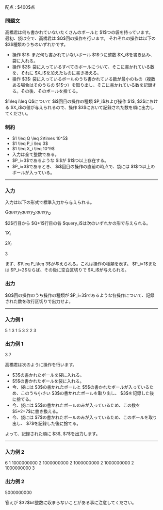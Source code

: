 
<div>

<span>

<span>

<p>
配点 : $400$点
</p>

<div>

<section>

### **問題文**

<p>
高橋君は何も書かれていないたくさんのボールと $1$つの袋を持っています。
最初、袋は空で、高橋君は $Q$回の操作を行います。
それぞれの操作は以下の $3$種類のうちのいずれかです。
</p>

<ul>

<li>
操作 $1$: まだ何も書かれていないボール $1$つに整数 $X_i$を書き込み、袋に入れる。
</li>

<li>
操作 $2$: 袋に入っているすべてのボールについて、そこに書かれている数を、それに $X_i$を加えたものに書き換える。
</li>

<li>
操作 $3$: 袋に入っているボールのうち書かれている数が最小のもの（複数ある場合はそのうちの $1$つ）を取り出し、そこに書かれている数を記録する。その後、そのボールを捨てる。
</li>

</ul>

<p>
$1\leq i\leq Q$について $i$回目の操作の種類 $P_i$および操作 $1$, $2$における $X_i$の値が与えられるので、操作 $3$において記録された数を順に出力してください。
</p>

</section>

</div>

<div>

<section>

### **制約**

<ul>

<li>
$1 \leq Q \leq 2\times 10^5$
</li>

<li>
$1 \leq P_i \leq 3$
</li>

<li>
$1 \leq X_i \leq 10^9$
</li>

<li>
入力は全て整数である。
</li>

<li>
$P_i=3$であるような $i$が $1$つ以上存在する。
</li>

<li>
$P_i=3$であるとき、 $i$回目の操作の直前の時点で、袋には $1$つ以上のボールが入っている。
</li>

</ul>

</section>

</div>

---

<div>

<div>

<section>

### **入力**

<p>
入力は以下の形式で標準入力から与えられる。
</p>

<div>

$Q$$query_1$$query_2$$:$$query_Q$
</div>

<p>
$2$行目から $Q+1$行目の各 $query_i$は次のいずれかの形で与えられる。
</p>

<div>

$1$$X_i$
</div>

<div>

$2$$X_i$
</div>

<div>

$3$
</div>

<p>
まず、$1\leq P_i\leq 3$が与えられる。これは操作の種類を表す。 
$P_i=1$または $P_i=2$ならば、その後に空白区切りで $X_i$が与えられる。
</p>

</section>

</div>

<div>

<section>

### **出力**

<p>
$Q$回の操作のうち操作の種類が $P_i=3$であるような各操作について、記録された数を改行区切りで出力せよ。
</p>

</section>

</div>

</div>

---

<div>

<section>

### **入力例 1**

<div>

5
1 3
1 5
3
2 2
3

</div>

</section>

</div>

<div>

<section>

### **出力例 1**

<div>

3
7

</div>

<p>
高橋君は次のように操作を行います。
</p>

<ul>

<li>
$3$の書かれたボールを袋に入れる。
</li>

<li>
$5$の書かれたボールを袋に入れる。
</li>

<li>
今、袋には $3$の書かれたボールと $5$の書かれたボールが入っているため、このうち小さい $3$の書かれたボールを取り出し、 $3$を記録した後に捨てる。
</li>

<li>
今、袋には $5$の書かれたボールのみが入っているため、この数を $5+2=7$に書き換える。
</li>

<li>
今、袋には $7$の書かれたボールのみが入っているため、このボールを取り出し、 $7$を記録した後に捨てる。
</li>

</ul>

<p>
よって、記録された順に $3$, $7$を出力します。
</p>

</section>

</div>

---

<div>

<section>

### **入力例 2**

<div>

6
1 1000000000
2 1000000000
2 1000000000
2 1000000000
2 1000000000
3

</div>

</section>

</div>

<div>

<section>

### **出力例 2**

<div>

5000000000

</div>

<p>
答えが $32$bit整数に収まらないことがある事に注意してください。
</p>

</section>

</div>

</span>

</span>

</div>
